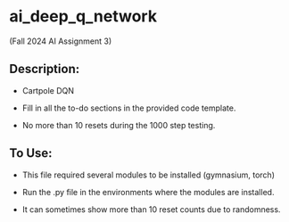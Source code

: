 # ai_deep_q_network
(Fall 2024 AI Assignment 3)

## Description:

- Cartpole DQN
  
- Fill in all the to-do sections in the provided code template.
  
- No more than 10 resets during the 1000 step testing.

## To Use:

- This file required several modules to be installed (gymnasium, torch)

- Run the .py file in the environments where the modules are installed.

- It can sometimes show more than 10 reset counts due to randomness.
